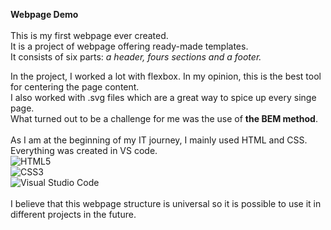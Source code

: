 **Webpage Demo**</br></br>
This is my first webpage ever created.  
It is a project of webpage offering ready-made templates.    
It consists of six parts: *a header, fours sections and a footer.*</br>

In the project, I worked a lot with flexbox. In my opinion, this is the best tool for centering the page content.  
I also worked with .svg files which are a great way to spice up every singe page.  
What turned out to be a challenge for me was the use of __the BEM method__.</br></br>
As I am at the beginning of my IT journey, I mainly used HTML and CSS. Everything was created in VS code.</br>
![HTML5](https://img.shields.io/badge/html5-%23E34F26.svg?style=for-the-badge&logo=html5&logoColor=white)</br>
![CSS3](https://img.shields.io/badge/css3-%231572B6.svg?style=for-the-badge&logo=css3&logoColor=white)</br>
![Visual Studio Code](https://img.shields.io/badge/Visual%20Studio%20Code-0078d7.svg?style=for-the-badge&logo=visual-studio-code&logoColor=white)</br></br>
I believe that this webpage structure is universal so it is possible to use it in different projects in the future.
